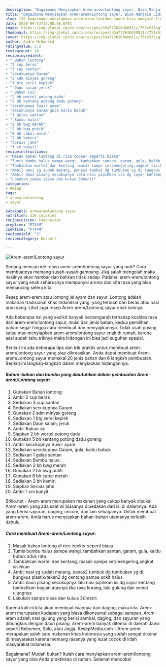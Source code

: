 ```yaml
---
description: "Bagaimana Menyiapkan Arem-arem/Lontong sayur, Bisa Manjain Lidah"
title: "Bagaimana Menyiapkan Arem-arem/Lontong sayur, Bisa Manjain Lidah"
slug: 178-bagaimana-menyiapkan-arem-arem-lontong-sayur-bisa-manjain-lidah
date: 2020-09-13T14:08:58.879Z
image: https://img-global.cpcdn.com/recipes/b5a772610d48811c/751x532cq70/arem-aremlontong-sayur-foto-resep-utama.jpg
thumbnail: https://img-global.cpcdn.com/recipes/b5a772610d48811c/751x532cq70/arem-aremlontong-sayur-foto-resep-utama.jpg
cover: https://img-global.cpcdn.com/recipes/b5a772610d48811c/751x532cq70/arem-aremlontong-sayur-foto-resep-utama.jpg
author: Andre McDonald
ratingvalue: 3.8
reviewcount: 14
recipeingredient:
- " Bahan lontong"
- "2 cup beras"
- "3 cup santan"
- "secukupnya Garam"
- "2 sdm minyak goreng"
- "1 btg serei keplek"
- " Daun salam jeruk"
- " Bahan isi"
- "2 bh wortel potong dadu"
- "5 bh kentang potong dadu goreng"
- "secukupnya Suwir ayam"
- "secukupnya Garam gula kaldu bubuk"
- "1 gelas santan"
- " Bumbu halus"
- "2 bh bwg merah"
- "2 bh bwg putih"
- "8 bh cabai merah"
- "2 bh kemiri"
- "Seruas jahe"
- "1 cm kunyit"
recipeinstructions:
- "Masak bahan lontong di rice cooker seperti biasa"
- "Tumis bumbu halus sampe wangi, tambahkan santan, garam, gula, kaldu bubuk aduk rata"
- "Tambahkan wortel dan kentang, masak sampe set/mengering,angkat sisihkan"
- "Ambil nasi yg sudah matang, panas2 tumbuk dg tumbukan yg di bungkus plastik/tekan2 dg centong sampe sdkit halus"
- "Ambil daun pisang secukupnya lalu nasi pipihkan isi dg sayur kentang tambahkan bagian atasnya jika rasa kurang, lalu gulung dan semat ujungnya"
- "Lakukan sampe slese dan kukus 30menit"
categories:
- Resep
tags:
- aremaremlontong
- sayur

katakunci: aremaremlontong sayur 
nutrition: 138 calories
recipecuisine: Indonesian
preptime: "PT33M"
cooktime: "PT44M"
recipeyield: "3"
recipecategory: Dessert

---
```



![Arem-arem/Lontong sayur](https://img-global.cpcdn.com/recipes/b5a772610d48811c/751x532cq70/arem-aremlontong-sayur-foto-resep-utama.jpg)

Sedang mencari ide resep arem-arem/lontong sayur yang unik? Cara membuatnya memang susah-susah gampang. Jika salah mengolah maka hasilnya akan hambar dan bahkan tidak sedap. Padahal arem-arem/lontong sayur yang enak seharusnya mempunyai aroma dan cita rasa yang bisa memancing selera kita.

Resep arem-arem atau lontong isi ayam dan sayur. Lontong adalah makanan tradisional khas Indonesia yang, yang terbuat dari beras atau nasi aron yang. Lihat juga resep Arem-arem/Lontong sayur enak lainnya.

Ada beberapa hal yang sedikit banyak berpengaruh terhadap kualitas rasa dari arem-arem/lontong sayur, mulai dari jenis bahan, kedua pemilihan bahan segar hingga cara membuat dan menyajikannya. Tidak usah pusing kalau mau menyiapkan arem-arem/lontong sayur enak di rumah, karena asal sudah tahu triknya maka hidangan ini bisa jadi suguhan spesial.


Berikut ini ada beberapa tips dan trik praktis untuk membuat arem-arem/lontong sayur yang siap dikreasikan. Anda dapat membuat Arem-arem/Lontong sayur memakai 20 jenis bahan dan 6 langkah pembuatan. Berikut ini langkah-langkah dalam menyiapkan hidangannya.

<!--inarticleads1-->

##### Bahan-bahan dan bumbu yang dibutuhkan dalam pembuatan Arem-arem/Lontong sayur:

1. Gunakan  Bahan lontong:
1. Ambil 2 cup beras
1. Sediakan 3 cup santan
1. Sediakan secukupnya Garam
1. Gunakan 2 sdm minyak goreng
1. Sediakan 1 btg serei keplek
1. Sediakan  Daun salam, jeruk
1. Ambil  Bahan isi:
1. Siapkan 2 bh wortel potong dadu
1. Gunakan 5 bh kentang potong dadu goreng
1. Ambil secukupnya Suwir ayam
1. Sediakan secukupnya Garam, gula, kaldu bubuk
1. Sediakan 1 gelas santan
1. Sediakan  Bumbu halus:
1. Sediakan 2 bh bwg merah
1. Gunakan 2 bh bwg putih
1. Gunakan 8 bh cabai merah
1. Sediakan 2 bh kemiri
1. Siapkan Seruas jahe
1. Ambil 1 cm kunyit


Brilio.net - Arem-arem merupakan makanan yang cukup banyak disukai. Arem-arem yang ada saat ini biasanya dibedakan dari isi di dalamnya. Ada yang berisi sayuran, daging, oncom, dan lain sebagainya. Untuk membuat arem-arem, Anda harus menyiapkan bahan-bahan utamanya terlebih dahulu. 

<!--inarticleads2-->

##### Cara membuat Arem-arem/Lontong sayur:

1. Masak bahan lontong di rice cooker seperti biasa
1. Tumis bumbu halus sampe wangi, tambahkan santan, garam, gula, kaldu bubuk aduk rata
1. Tambahkan wortel dan kentang, masak sampe set/mengering,angkat sisihkan
1. Ambil nasi yg sudah matang, panas2 tumbuk dg tumbukan yg di bungkus plastik/tekan2 dg centong sampe sdkit halus
1. Ambil daun pisang secukupnya lalu nasi pipihkan isi dg sayur kentang tambahkan bagian atasnya jika rasa kurang, lalu gulung dan semat ujungnya
1. Lakukan sampe slese dan kukus 30menit


Karena kali ini kita akan membuat isiannya dari daging, maka kita. Arem-arem merupakan kudapan yang biasa dikonsumsi sebagai sarapan. Arem-arem adalah nasi gulung yang berisi sambal, daging, dan sayuran yang dibungkus dengan daun pisang. Arem-arem banyak ditemui di daerah Jawa seperti Kebumen, Solo, atau Jogja. ResepMedia.com - Arem-arem merupakan salah satu makanan khas Indonesia yang sudah sangat dikenal di masyarakat karena memang rasanya yang lezat cocok di lidah masyarakat Indonesia. 

Bagaimana? Mudah bukan? Itulah cara menyiapkan arem-arem/lontong sayur yang bisa Anda praktikkan di rumah. Selamat mencoba!
